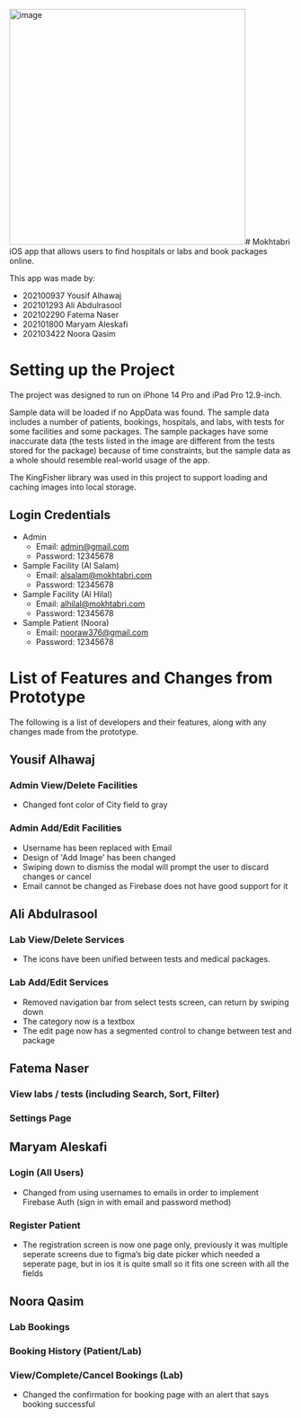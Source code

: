 <img width="420" alt="image" src="https://github.com/theMycron/Mokhtabri/assets/134844972/a55d825f-0c0e-40ba-8586-358e0d9632fb"># Mokhtabri
iOS app that allows users to find hospitals or labs and book packages online.

This app was made by:

- 202100937 Yousif Alhawaj
- 202101293 Ali Abdulrasool
- 202102290 Fatema Naser
- 202101800 Maryam Aleskafi
- 202103422 Noora Qasim

# Setting up the Project
The project was designed to run on iPhone 14 Pro and iPad Pro 12.9-inch.

Sample data will be loaded if no AppData was found. The sample data includes a number of patients, bookings, hospitals, and labs, with tests for some facilities and some packages. The sample packages have some inaccurate data (the tests listed in the image are different from the tests stored for the package) because of time constraints, but the sample data as a whole should resemble real-world usage of the app.

The KingFisher library was used in this project to support loading and caching images into local storage.

## Login Credentials
- Admin
   - Email: admin@gmail.com
   - Password: 12345678
- Sample Facility (Al Salam)
   - Email: alsalam@mokhtabri.com
   - Password: 12345678
- Sample Facility (Al Hilal)
   - Email: alhilal@mokhtabri.com
   - Password: 12345678
- Sample Patient (Noora)
   - Email: nooraw376@gmail.com
   - Password: 12345678


# List of Features and Changes from Prototype
The following is a list of developers and their features, along with any changes made from the prototype.
## Yousif Alhawaj

### Admin View/Delete Facilities
- Changed font color of City field to gray
### Admin Add/Edit Facilities
- Username has been replaced with Email
- Design of 'Add Image' has been changed
- Swiping down to dismiss the modal will prompt the user to discard changes or cancel
- Email cannot be changed as Firebase does not have good support for it
## Ali Abdulrasool

### Lab View/Delete Services
- The icons have been unified between tests and medical packages. 
### Lab Add/Edit Services
- Removed navigation bar from select tests screen, can return by swiping down
- The category now is a textbox
- The edit page now has a segmented control to change between test and package
## Fatema Naser
### View labs / tests (including Search, Sort, Filter)  
### Settings Page

## Maryam Aleskafi

### Login (All Users)
- Changed from using usernames to emails in order to implement Firebase Auth (sign in with email and password method)
### Register Patient
- The registration screen is now one page only, previously it was multiple seperate screens due to figma’s big date picker which needed a seperate page, but in ios it is quite small so it fits one screen with all the fields

## Noora Qasim
### Lab Bookings
### Booking History (Patient/Lab)
### View/Complete/Cancel Bookings (Lab)
- Changed the confirmation for booking page with an alert that says booking successful

